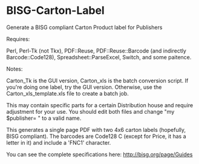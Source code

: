 # BISG-Carton-Label
Generate a BISG compliant Carton Product label for Publishers

Requires: 

 Perl, Perl-Tk (not Tkx), PDF::Reuse, PDF::Reuse::Barcode (and indirectly Barcode::Code128), Spreadsheet::ParseExcel, Switch, and some paitence.
 
Notes:

   Carton_Tk is the GUI version, Carton_xls is the batch conversion script.  If you're doing one label, try the GUI version.  Otherwise, use the Carton_xls_template.xls file to create a batch job.
   
This may contain specific parts for a certain Distribution house and require adjustment for your use.  You should edit both files and change "my $publisher= " to a valid name.
 
This generates a single page PDF with two 4x6 carton labels (hopefully, BISG compliant).  The barcodes are Code128 C (except for Price, it has a letter in it) and include a 'FNC1' character.

You can see the complete specifications here: http://bisg.org/page/Guides
